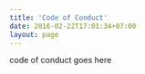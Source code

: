 ```yaml
---
title: 'Code of Conduct'
date: 2016-02-22T17:01:34+07:00
layout: page
---
```


code of conduct goes here 
